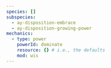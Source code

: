 ```yaml
---
species: []
subspecies:
  - ay-disposition-embrace
  - ay-disposition-growing-power
mechanics:
  - type: power
    powerId: dominate
    resource: {} # i.e., the defaults
    mod: wis
---
```

